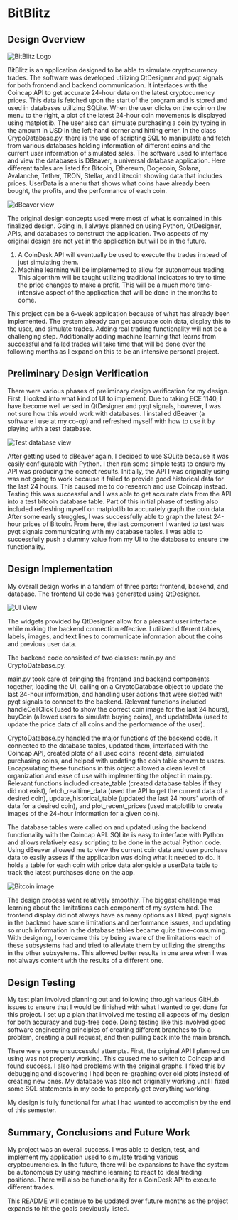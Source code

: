 
# BitBlitz

## Design Overview

![BitBlitz Logo](README_Images/BitBlitz.png)

BitBlitz is an application designed to be able to simulate cryptocurrency trades. The software was developed utilizing QtDesigner and pyqt signals for both frontend and backend communication. It interfaces with the Coincap API to get accurate 24-hour data on the latest cryptocurrency prices. This data is fetched upon the start of the program and is stored and used in databases utilizing SQLite. When the user clicks on the coin on the menu to the right, a plot of the latest 24-hour coin movements is displayed using matplotlib. The user also can simulate purchasing a coin by typing in the amount in USD in the left-hand corner and hitting enter. In the class CrypoDatabase.py, there is the use of scripting SQL to manipulate and fetch from various databases holding information of different coins and the current user information of simulated sales. The software used to interface and view the databases is DBeaver, a universal database application. Here different tables are listed for Bitcoin, Ethereum, Dogecoin, Solana, Avalanche, Tether, TRON, Stellar, and Litecoin showing data that includes prices. UserData is a menu that shows what coins have already been bought, the profits, and the performance of each coin.

![dBeaver view](README_Images/dBeaver.png)

The original design concepts used were most of what is contained in this finalized design. Going in, I always planned on using Python, QtDesigner, APIs, and databases to construct the application. Two aspects of my original design are not yet in the application but will be in the future.

1. A CoinDesk API will eventually be used to execute the trades instead of just simulating them.
2. Machine learning will be implemented to allow for autonomous trading. This algorithm will be taught utilizing traditional indicators to try to time the price changes to make a profit. This will be a much more time-intensive aspect of the application that will be done in the months to come.

This project can be a 6-week application because of what has already been implemented. The system already can get accurate coin data, display this to the user, and simulate trades. Adding real trading functionality will not be a challenging step. Additionally adding machine learning that learns from successful and failed trades will take time that will be done over the following months as I expand on this to be an intensive personal project.

## Preliminary Design Verification

There were various phases of preliminary design verification for my design. First, I looked into what kind of UI to implement. Due to taking ECE 1140, I have become well versed in QtDesigner and pyqt signals, however, I was not sure how this would work with databases. I installed dBeaver (a software I use at my co-op) and refreshed myself with how to use it by playing with a test database.

![Test database view](README_Images/testDatabase.png)

After getting used to dBeaver again, I decided to use SQLite because it was easily configurable with Python. I then ran some simple tests to ensure my API was producing the correct results. Initially, the API I was originally using was not going to work because it failed to provide good historical data for the last 24 hours. This caused me to do research and use Coincap instead. Testing this was successful and I was able to get accurate data from the API into a test bitcoin database table. Part of this initial phase of testing also included refreshing myself on matplotlib to accurately graph the coin data. After some early struggles, I was successfully able to graph the latest 24-hour prices of Bitcoin. From here, the last component I wanted to test was pyqt signals communicating with my database tables. I was able to successfully push a dummy value from my UI to the database to ensure the functionality.

## Design Implementation

My overall design works in a tandem of three parts: frontend, backend, and database. The frontend UI code was generated using QtDesigner.

![UI View](README_Images/qtView.png)

The widgets provided by QtDesigner allow for a pleasant user interface while making the backend connection effective. I utilized different tables, labels, images, and text lines to communicate information about the coins and previous user data.

The backend code consisted of two classes: main.py and CryptoDatabase.py.

main.py took care of bringing the frontend and backend components together, loading the UI, calling on a CryptoDatabase object to update the last 24-hour information, and handling user actions that were slotted with pyqt signals to connect to the backend. Relevant functions included handleCellClick (used to show the correct coin image for the last 24 hours), buyCoin (allowed users to simulate buying coins), and updateData (used to update the price data of all coins and the performance of the user). 


CryptoDatabase.py handled the major functions of the backend code. It connected to the database tables, updated them, interfaced with the Coincap API, created plots of all used coins' recent data, simulated purchasing coins, and helped with updating the coin table shown to users. Encapsulating these functions in this object allowed a clean level of organization and ease of use with implementing the object in main.py. Relevant functions included create_table (created database tables if they did not exist), fetch_realtime_data (used the API to get the current data of a desired coin), update_historical_table (updated the last 24 hours' worth of data for a desired coin), and plot_recent_prices (used matplotlib to create images of the 24-hour information for a given coin).

The database tables were called on and updated using the backend functionality with the Coincap API. SQLite is easy to interface with Python and allows relatively easy scripting to be done in the actual Python code. Using dBeaver allowed me to view the current coin data and user purchase data to easily assess if the application was doing what it needed to do. It holds a table for each coin with price data alongside a userData table to track the latest purchases done on the app.

![Bitcoin image](README_Images/bitcoinImage.png)

The design process went relatively smoothly. The biggest challenge was learning about the limitations each component of my system had. The frontend display did not always have as many options as I liked, pyqt signals in the backend have some limitations and performance issues, and updating so much information in the database tables became quite time-consuming. With designing, I overcame this by being aware of the limitations each of these subsystems had and tried to alleviate them by utilizing the strengths in the other subsystems. This allowed better results in one area when I was not always content with the results of a different one.

## Design Testing

My test plan involved planning out and following through various GitHub issues to ensure that I would be finished with what I wanted to get done for this project. I set up a plan that involved me testing all aspects of my design for both accuracy and bug-free code. Doing testing like this involved good software engineering principles of creating different branches to fix a problem, creating a pull request, and then pulling back into the main branch.

There were some unsuccessful attempts. First, the original API I planned on using was not properly working. This caused me to switch to Coincap and found success. I also had problems with the original graphs. I fixed this by debugging and discovering I had been re-graphing over old plots instead of creating new ones. My database was also not originally working until I fixed some SQL statements in my code to properly get everything working.

My design is fully functional for what I had wanted to accomplish by the end of this semester.

## Summary, Conclusions and Future Work

My project was an overall success. I was able to design, test, and implement my application used to simulate trading various cryptocurrencies. In the future, there will be expansions to have the system be autonomous by using machine learning to react to ideal trading positions. There will also be functionality for a CoinDesk API to execute different trades.

This README will continue to be updated over future months as the project expands to hit the goals previously listed.